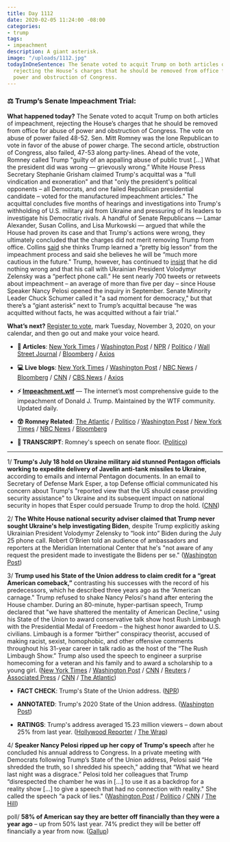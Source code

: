 ```yaml
---
title: Day 1112
date: 2020-02-05 11:24:00 -08:00
categories:
- trump
tags:
- impeachment
description: A giant asterisk.
image: "/uploads/1112.jpg"
todayInOneSentence: The Senate voted to acquit Trump on both articles of impeachment,
  rejecting the House’s charges that he should be removed from office for abuse of
  power and obstruction of Congress.
---
```


### ⚖️ Trump’s Senate Impeachment Trial:

**What happened today?** The Senate voted to acquit Trump on both articles of impeachment, rejecting the House’s charges that he should be removed from office for abuse of power and obstruction of Congress. The vote on abuse of power failed 48-52. Sen. Mitt Romney was the lone Republican to vote in favor of the abuse of power charge. The second article, obstruction of Congress, also failed, 47-53 along party-lines. Ahead of the vote, Romney called Trump "guilty of an appalling abuse of public trust \[...\] What the president did was wrong — grievously wrong.” White House Press Secretary Stephanie Grisham claimed Trump's acquittal was a "full vindication and exoneration" and that "only the president's political opponents – all Democrats, and one failed Republican presidential candidate – voted for the manufactured impeachment articles." The acquittal concludes five months of hearings and investigations into Trump's withholding of U.S. military aid from Ukraine and pressuring of its leaders to investigate his Democratic rivals. A handful of Senate Republicans — Lamar Alexander, Susan Collins, and Lisa Murkowski — argued that while the House had proven its case and that Trump's actions were wrong, they ultimately concluded that the charges did not merit removing Trump from office. Collins [said](https://www.cbsnews.com/news/susan-collins-will-vote-to-acquit-trump-saying-hes-learned-from-impeachment/) she thinks Trump learned a “pretty big lesson” from the impeachment process and said she believes he will be “much more cautious in the future." Trump, however, has continued to [insist](https://www.washingtonpost.com/politics/trump-says-he-plans-to-award-presidential-medal-of-freedom-to-rush-limbaugh/2020/02/04/2d8f6a76-47a7-11ea-ab15-b5df3261b710_story.html) that he did nothing wrong and that his call with Ukrainian President Volodymyr Zelensky was a “perfect phone call.” He sent nearly 700 tweets or retweets about impeachment – an average of more than five per day – since House Speaker Nancy Pelosi opened the inquiry in September. Senate Minority Leader Chuck Schumer called it "a sad moment for democracy," but that there’s a “giant asterisk” next to Trump’s acquittal because “he was acquitted without facts, he was acquitted without a fair trial.”

**What’s next?** [Register to vote](https://vote.gov/), mark Tuesday, November 3, 2020, on your calendar, and then go out and make your voice heard.

* **📝 Articles**: [New York Times](https://www.nytimes.com/2020/02/05/us/politics/trump-acquitted-impeachment.html) / [Washington Post](https://www.washingtonpost.com/politics/in-historic-vote-trump-acquitted-of-impeachment-charges/2020/02/05/8b7ea90e-4832-11ea-ab15-b5df3261b710_story.html) / [NPR](https://www.npr.org/2020/02/05/801429948/not-guilty-trump-acquitted-on-2-articles-of-impeachment-as-historic-trial-closes) / [Politico](https://www.politico.com/news/2020/02/05/trump-impeachment-vote-110805) / [Wall Street Journal](https://www.wsj.com/articles/senate-expected-to-vote-to-acquit-trump-on-impeachment-11580908525) / [Bloomberg](https://www.bloomberg.com/news/articles/2020-02-05/trump-set-for-acquittal-with-democrats-second-guessing-strategy) / [Axios](https://www.axios.com/trump-acquitted-senate-impeachment-trial-797c8a8f-be4e-441c-955e-097f2da39b17.html)

* **💻 Live blogs**: [New York Times](https://www.nytimes.com/2020/02/05/us/politics/impeachment-vote.html) / [Washington Post](https://www.washingtonpost.com/politics/impeachment-trial-live-updates/2020/02/05/a7a79daa-4807-11ea-ab15-b5df3261b710_story.html) / [NBC News](https://www.nbcnews.com/politics/trump-impeachment-inquiry/live-blog/trump-impeachment-trial-senate-votes-articles-impeachment-n1130646) / [Bloomberg](https://www.bloomberg.com/news/articles/2020-02-05/trump-acquittal-certain-in-final-senate-vote-impeachment-update) / [CNN](https://www.cnn.com/politics/live-news/trump-impeachment-trial-02-05-20/) / [CBS News](https://www.cbsnews.com/live-updates/trump-impeachment-trial-senate-vote-verdict-acquittal-today-2020-02-05/) / [Axios](https://www.axios.com/trump-impeachment-trial-live-updates-175149a5-67a5-4911-ae35-23662025f235.html)

* **⚡️ [Impeachment.wtf](https://talk.whatthefuckjusthappenedtoday.com/t/the-impeachment-of-president-donald-j-trump/4547)** — The internet’s most comprehensive guide to the impeachment of Donald J. Trump. Maintained by the WTF community. Updated daily.

* **😲 Romney Related**: [The Atlantic](https://www.theatlantic.com/politics/archive/2020/02/romney-impeach-trump/606127/) / [Politico](https://www.politico.com/news/2020/02/05/sen-mitt-romney-will-vote-to-convict-trump-breaking-with-fellow-republicans-110848) / [Washington Post](https://www.washingtonpost.com/politics/with-his-vote-to-convict-trump-on-abuse-of-power-romney-will-break-with-his-party--and-awaits-the-consequences/2020/02/05/a76dce74-4841-11ea-ab15-b5df3261b710_story.html) / [New York Times](https://www.nytimes.com/2020/02/05/us/politics/romney-convict-trump.html) / [NBC News](https://www.nbcnews.com/politics/trump-impeachment-inquiry/trump-impeachment-sen-doug-jones-says-he-will-vote-convict-n1130756) / [Bloomberg](https://www.bloomberg.com/news/articles/2020-02-05/gop-s-romney-will-vote-to-convict-trump-breaking-with-party)

* **📖 TRANSCRIPT**: Romney's speech on senate floor. ([Politico](https://www.politico.com/news/2020/02/05/mitt-romney-impeachment-vote-speech-transcript-110849))

---

1/ **Trump's July 18 hold on Ukraine military aid stunned Pentagon officials working to expedite delivery of Javelin anti-tank missiles to Ukraine**, according to emails and internal Pentagon documents. In an email to Secretary of Defense Mark Esper, a top Defense official communicated his concern about Trump's "reported view that the US should cease providing security assistance" to Ukraine and its subsequent impact on national security in hopes that Esper could persuade Trump to drop the hold. ([CNN](https://www.cnn.com/2020/02/05/politics/emails-pentagon-alarm-ukraine-aid/index.html))

2/ **The White House national security adviser claimed that Trump never sought Ukraine's help investigating Biden**, despite Trump explicitly asking Ukrainian President Volodymyr Zelensky to “look into” Biden during the July 25 phone call. Robert O’Brien told an audience of ambassadors and reporters at the Meridian International Center that he's "not aware of any request the president made to investigate the Bidens per se." ([Washington Post](https://www.washingtonpost.com/politics/white-house-national-security-adviser-says-trump-didnt-seek-ukraines-help-with-investigations-despite-evidence-to-the-contrary/2020/02/05/a3794450-4833-11ea-ab15-b5df3261b710_story.html))

3/ **Trump used his State of the Union address to claim credit for a “great American comeback,”** contrasting his successes with the record of his predecessors, which he described three years ago as the “American carnage." Trump refused to shake Nancy Pelosi's hand after entering the House chamber. During an 80-minute, hyper-partisan speech, Trump declared that "we have shattered the mentality of American Decline," using his State of the Union to award conservative talk show host Rush Limbaugh with the Presidential Medal of Freedom – the highest honor awarded to U.S. civilians. Limbaugh is a former “birther” conspiracy theorist, accused of making racist, sexist, homophobic, and other offensive comments throughout his 31-year career in talk radio as the host of the “The Rush Limbaugh Show.” Trump also used the speech to engineer a surprise homecoming for a veteran and his family and to award a scholarship to a young girl. ([New York Times](https://www.nytimes.com/2020/02/05/us/politics/trump-state-of-the-union.html) / [Washington Post](https://www.washingtonpost.com/politics/state-of-the-union-impeachment-live-updates/2020/02/04/22ddcdf6-46d6-11ea-ab15-b5df3261b710_story.html) / [CNN](https://www.cnn.com/2020/02/04/politics/trump-pelosi-handshake-state-of-the-union/index.html) / [Reuters](https://www.reuters.com/article/us-usa-trump-speech-congress-idUSKBN1ZZ0I1) / [Associated Press](https://apnews.com/314d6d298427151dc580f81a3ebece78) / [CNN](https://www.cnn.com/2020/02/04/politics/rush-limbaugh-donald-trump-medal-of-freedom/index.html) / [The Atlantic](https://www.theatlantic.com/politics/archive/2012/11/the-gop-must-choose-rush-limbaugh-or-minority-voters/265002/))

* **FACT CHECK**: Trump's State of the Union address. ([NPR](https://www.npr.org/2020/02/04/800983688/fact-check-president-trump-delivers-his-3rd-state-of-the-union-address))

* **ANNOTATED**: Trump's 2020 State of the Union address. ([Washington Post](https://www.washingtonpost.com/politics/2020/02/04/transcript-president-trumps-2020-state-union-address/))

* **RATINGS**: Trump's address averaged 15.23 million viewers – down about 25% from last year. ([Hollywood Reporter](https://www.hollywoodreporter.com/live-feed/state-union-tv-ratings-tuesday-feb-4-2020-1276465) / [The Wrap](https://www.thewrap.com/donald-trump-state-of-the-union-2020-ratings/))

4/ **Speaker Nancy Pelosi ripped up her copy of Trump's speech** after he concluded his annual address to Congress. In a private meeting with Democrats following Trump’s State of the Union address, Pelosi said “He shredded the truth, so I shredded his speech," adding that “What we heard last night was a disgrace.” Pelosi told her colleagues that Trump “disrespected the chamber he was in \[...\] to use it as a backdrop for a reality show \[...\] to give a speech that had no connection with reality." She called the speech “a pack of lies." ([Washington Post](https://www.washingtonpost.com/politics/pelosi-calls-trumps-state-of-the-union-address-a-pack-of-lies-amid-democratic-frustration/2020/02/05/99c6bcda-4833-11ea-8949-a9ca94a90b4c_story.html) / [Politico](https://www.politico.com/news/2020/02/05/nancy-pelosi-unleashes-on-trump-after-state-of-the-union-110825) / [CNN](https://www.cnn.com/2020/02/05/politics/pelosi-trump-speech-shredded-state-of-the-union/index.html) / [The Hill](https://thehill.com/homenews/house/481604-pelosi-trashes-trump-address-he-shredded-the-truth-so-i-shredded-his-speech))

poll/ **58% of American say they are better off financially than they were a year ago** – up from 50% last year. 74% predict they will be better off financially a year from now. ([Gallup](https://news.gallup.com/poll/284264/record-high-optimism-personal-finances.aspx))